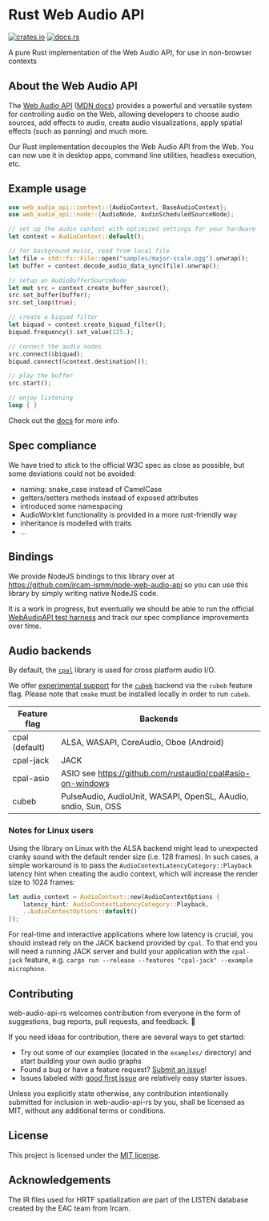 # Rust Web Audio API

[![crates.io](https://img.shields.io/crates/v/web-audio-api.svg)](https://crates.io/crates/web-audio-api)
[![docs.rs](https://img.shields.io/docsrs/web-audio-api)](https://docs.rs/web-audio-api)

A pure Rust implementation of the Web Audio API, for use in non-browser contexts

## About the Web Audio API

The [Web Audio API](https://www.w3.org/TR/webaudio/)
([MDN docs](https://developer.mozilla.org/en-US/docs/Web/API/Web_Audio_API))
provides a powerful and versatile system for controlling audio on the Web,
allowing developers to choose audio sources, add effects to audio, create audio
visualizations, apply spatial effects (such as panning) and much more.

Our Rust implementation decouples the Web Audio API from the Web. You can now
use it in desktop apps, command line utilities, headless execution, etc.

## Example usage

```rust
use web_audio_api::context::{AudioContext, BaseAudioContext};
use web_audio_api::node::{AudioNode, AudioScheduledSourceNode};

// set up the audio context with optimized settings for your hardware
let context = AudioContext::default();

// for background music, read from local file
let file = std::fs::File::open("samples/major-scale.ogg").unwrap();
let buffer = context.decode_audio_data_sync(file).unwrap();

// setup an AudioBufferSourceNode
let mut src = context.create_buffer_source();
src.set_buffer(buffer);
src.set_loop(true);

// create a biquad filter
let biquad = context.create_biquad_filter();
biquad.frequency().set_value(125.);

// connect the audio nodes
src.connect(&biquad);
biquad.connect(&context.destination());

// play the buffer
src.start();

// enjoy listening
loop { }
```

Check out the [docs](https://docs.rs/web-audio-api) for more info.

## Spec compliance

We have tried to stick to the official W3C spec as close as possible, but some
deviations could not be avoided:

- naming: snake_case instead of CamelCase
- getters/setters methods instead of exposed attributes
- introduced some namespacing
- AudioWorklet functionality is provided in a more rust-friendly way
- inheritance is modelled with traits
- ...

## Bindings

We provide NodeJS bindings to this library over at
<https://github.com/ircam-ismm/node-web-audio-api> so you can use this library
by simply writing native NodeJS code.

It is a work in progress, but eventually we should be able to run the official
[WebAudioAPI test harness](https://github.com/web-platform-tests/wpt/tree/master/webaudio)
and track our spec compliance improvements over time.

## Audio backends

By default, the [`cpal`](https://github.com/rustaudio/cpal) library is used for
cross platform audio I/O.

We offer [experimental support](https://github.com/orottier/web-audio-api-rs/issues/187) for the
[`cubeb`](https://github.com/mozilla/cubeb-rs) backend via the `cubeb` feature
flag. Please note that `cmake` must be installed locally in order to run
`cubeb`.

| Feature flag   | Backends                                                       |
| -------------- | -------------------------------------------------------------- |
| cpal (default) | ALSA, WASAPI, CoreAudio, Oboe (Android)                        |
| cpal-jack      | JACK                                                           |
| cpal-asio      | ASIO see <https://github.com/rustaudio/cpal#asio-on-windows>   |
| cubeb          | PulseAudio, AudioUnit, WASAPI, OpenSL, AAudio, sndio, Sun, OSS |

### Notes for Linux users

Using the library on Linux with the ALSA backend might lead to unexpected cranky sound with the default render size (i.e. 128 frames). In such cases, a simple workaround is to pass the `AudioContextLatencyCategory::Playback` latency hint when creating the audio context, which will increase the render size to 1024 frames:

```rs
let audio_context = AudioContext::new(AudioContextOptions {
    latency_hint: AudioContextLatencyCategory::Playback,
    ..AudioContextOptions::default()
});
```

For real-time and interactive applications where low latency is crucial, you should instead rely on the JACK backend provided by `cpal`. To that end you will need a running JACK server and build your application with the `cpal-jack` feature, e.g. `cargo run --release --features "cpal-jack" --example microphone`.

## Contributing

web-audio-api-rs welcomes contribution from everyone in the form of suggestions, bug reports,
pull requests, and feedback. 💛

If you need ideas for contribution, there are several ways to get started:

- Try out some of our examples (located in the `examples/` directory) and start
  building your own audio graphs
- Found a bug or have a feature request?
  [Submit an issue](https://github.com/orottier/web-audio-api-rs/issues/new)!
- Issues labeled with
  [good first issue](https://github.com/orottier/web-audio-api-rs/issues?q=is%3Aissue+is%3Aopen+sort%3Aupdated-desc+label%3A%22good+first+issue%22)
  are relatively easy starter issues.

Unless you explicitly state otherwise, any contribution intentionally submitted
for inclusion in web-audio-api-rs by you, shall be licensed as MIT, without any
additional terms or conditions.

## License

This project is licensed under the [MIT license].

[mit license]: https://github.com/orottier/web-audio-api-rs/blob/main/LICENSE

## Acknowledgements

The IR files used for HRTF spatialization are part of the LISTEN database
created by the EAC team from Ircam.
